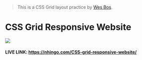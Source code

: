 > This is a CSS Grid layout practice by [Wes Bos](https://github.com/wesbos).

# CSS Grid Responsive Website

<img src="shortcut.png">

#### LIVE LINK: https://nhingo.com/CSS-grid-responsive-website/




